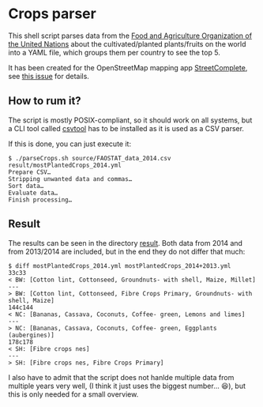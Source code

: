 # Crops parser

This shell script parses data from the [Food and Agriculture Organization of the United Nations](http://www.fao.org/faostat/en/#data/QC) about the cultivated/planted plants/fruits on the world into a YAML file, which groups them per country to see the top 5.

It has been created for the OpenStreetMap mapping app [StreetComplete](https://github.com/westnordost/StreetComplete), see [this issue](https://github.com/westnordost/StreetComplete/issues/368) for details.

## How to rum it?

The script is mostly POSIX-compliant, so it should work on all systems, but a CLI tool called [csvtool](https://github.com/Chris00/ocaml-csv) has to be installed as it is used as a CSV parser.

If this is done, you can just execute it:
```shell
$ ./parseCrops.sh source/FAOSTAT_data_2014.csv result/mostPlantedCrops_2014.yml
Prepare CSV…
Stripping unwanted data and commas…
Sort data…
Evaluate data…
Finish processing…
```

## Result

The results can be seen in the directory [result](result). Both data from 2014 and from 2013/2014 are included, but in the end they do not differ that much: 
```shell
$ diff mostPlantedCrops_2014.yml mostPlantedCrops_2014+2013.yml
33c33
< BW: [Cotton lint, Cottonseed, Groundnuts- with shell, Maize, Millet]
---
> BW: [Cotton lint, Cottonseed, Fibre Crops Primary, Groundnuts- with shell, Maize]
144c144
< NC: [Bananas, Cassava, Coconuts, Coffee- green, Lemons and limes]
---
> NC: [Bananas, Cassava, Coconuts, Coffee- green, Eggplants (aubergines)]
178c178
< SH: [Fibre crops nes]
---
> SH: [Fibre crops nes, Fibre Crops Primary]
```

I also have to admit that the script does not hanlde multiple data from multiple years very well, (I think it just uses the biggest number… :laughing:), but this is only needed for a small overview.
